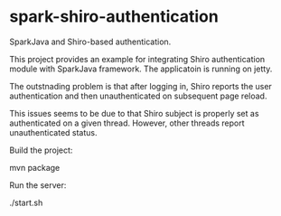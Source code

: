 # spark-shiro-authentication
SparkJava and Shiro-based authentication.


This project provides an example for integrating Shiro authentication module with SparkJava framework. The applicatoin is running on jetty.

The outstnading problem is that after logging in, Shiro reports the user authentication and then unauthenticated on subsequent page reload. 

This issues seems to be due to that Shiro subject is properly set as authenticated on a given thread. However, other threads report unauthenticated status. 



Build the project:

mvn package



Run the server:

./start.sh
